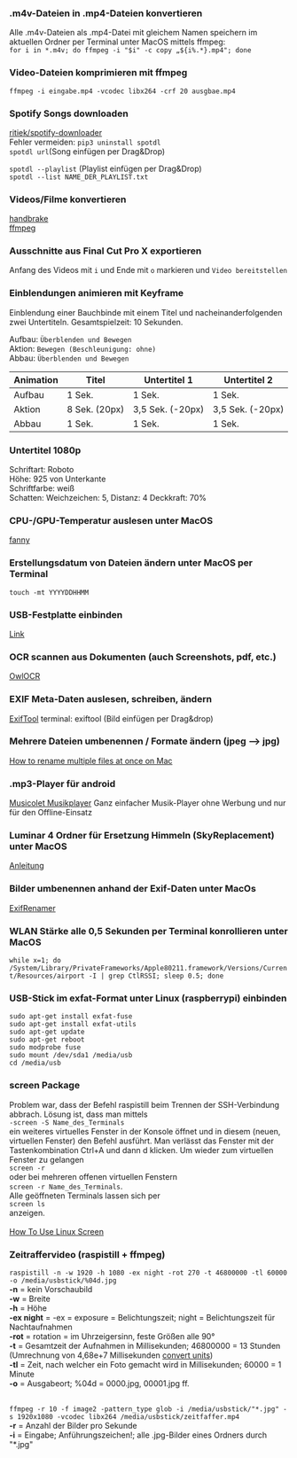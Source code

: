 ### .m4v-Dateien in .mp4-Dateien konvertieren
Alle .m4v-Dateien als .mp4-Datei mit gleichem Namen speichern im aktuellen Ordner per Terminal unter MacOS mittels ffmpeg: <br>
```for i in *.m4v; do ffmpeg -i "$i" -c copy „${i%.*}.mp4"; done```<br>

### Video-Dateien komprimieren mit ffmpeg
```ffmpeg -i eingabe.mp4 -vcodec libx264 -crf 20 ausgbae.mp4```<br>

### Spotify Songs downloaden
[ritiek/spotify-downloader](https://github.com/ritiek/spotify-downloader)<br>
Fehler vermeiden: ```pip3 uninstall spotdl```<br>
```spotdl url```(Song einfügen per Drag&Drop)<br>

```spotdl --playlist``` (Playlist einfügen per Drag&Drop)<br>
```spotdl --list NAME_DER_PLAYLIST.txt```<br>

### Videos/Filme konvertieren
[handbrake](https://handbrake.fr)<br>
[ffmpeg](https://ffmpeg.org)<br>

### Ausschnitte aus Final Cut Pro X exportieren
Anfang des Videos mit ```i``` und Ende mit ```o``` markieren und ```Video bereitstellen```<br>

### Einblendungen animieren mit Keyframe
Einblendung einer Bauchbinde mit einem Titel und nacheinanderfolgenden zwei Untertiteln. Gesamtspielzeit: 10 Sekunden.<br>

Aufbau: ```Überblenden und Bewegen```<br>
Aktion: ```Bewegen (Beschleunigung: ohne)```<br>
Abbau: ```Überblenden und Bewegen```<br>

| Animation | Titel         | Untertitel 1     | Untertitel 2     |
| --------- | ------------- | ---------------- | ---------------- |
| Aufbau    | 1 Sek.        | 1 Sek.           | 1 Sek.           |
| Aktion    | 8 Sek. (20px) | 3,5 Sek. (-20px) | 3,5 Sek. (-20px) |
| Abbau     | 1 Sek.        | 1 Sek.           | 1 Sek.           |

### Untertitel 1080p
Schriftart: Roboto<br>
Höhe: 925 von Unterkante<br>
Schriftfarbe: weiß<br>
Schatten: Weichzeichen: 5, Distanz: 4 Deckkraft: 70%<br>

### CPU-/GPU-Temperatur auslesen unter MacOS
[fanny](https://github.com/DanielStormApps/Fanny)<br>

### Erstellungsdatum von Dateien ändern unter MacOS per Terminal
```touch -mt YYYYDDHHMM ```<br>

### USB-Festplatte einbinden
[Link](https://jankarres.de/2013/01/raspberry-pi-usb-stick-und-usb-festplatte-einbinden/)<br>

### OCR scannen aus Dokumenten (auch Screenshots, pdf, etc.)
[OwlOCR](https://owlocr.com)<br>

### EXIF Meta-Daten auslesen, schreiben, ändern
[ExifTool](https://exiftool.org)
terminal: exiftool (Bild einfügen per Drag&drop)<br>

### Mehrere Dateien umbenennen / Formate ändern (jpeg --> jpg)
[How to rename multiple files at once on Mac](https://www.imore.com/how-rename-multiple-files-once-mac)<br>

### .mp3-Player für android
[Musicolet Musikplayer](https://play.google.com/store/apps/details?id=in.krosbits.musicolet&hl=de&gl=US)
Ganz einfacher Musik-Player ohne Werbung und nur für den Offline-Einsatz<br>

### Luminar 4 Ordner für Ersetzung Himmeln (SkyReplacement) unter MacOS
[Anleitung](https://www.dpreview.com/forums/thread/4444084)<br>

### Bilder umbenennen anhand der Exif-Daten unter MacOs
[ExifRenamer](https://www.qdev.de/?location=mac/exifrenamer)<br>

### WLAN Stärke alle 0,5 Sekunden per Terminal konrollieren unter MacOS
```while x=1; do /System/Library/PrivateFrameworks/Apple80211.framework/Versions/Current/Resources/airport -I | grep CtlRSSI; sleep 0.5; done ```<br>

### USB-Stick im exfat-Format unter Linux (raspberrypi) einbinden
```sudo apt-get install exfat-fuse```<br>
```sudo apt-get install exfat-utils```<br>
```sudo apt-get update```<br>
```sudo apt-get reboot```<br>
```sudo modprobe fuse```<br>
```sudo mount /dev/sda1 /media/usb```<br>
```cd /media/usb```<br>

### screen Package 
Problem war, dass der Befehl raspistill beim Trennen der SSH-Verbindung abbrach. Lösung ist, dass man mittels <br>```-screen -S Name_des_Terminals```<br> ein weiteres virtuelles Fenster in der Konsole öffnet und in diesem (neuen, virtuellen Fenster) den Befehl ausführt. Man verlässt das Fenster mit der Tastenkombination Ctrl+A und dann d klicken. Um wieder zum virtuellen Fenster zu gelangen <br>```screen -r```<br> oder bei mehreren offenen virtuellen Fenstern <br>```screen -r Name_des_Terminals```.<br> Alle geöffneten Terminals lassen sich per <br>```screen ls```<br> anzeigen. <br><br>
[How To Use Linux Screen](https://linuxize.com/post/how-to-use-linux-screen/)<br>

### Zeitraffervideo (raspistill + ffmpeg)
```raspistill -n -w 1920 -h 1080 -ex night -rot 270 -t 46800000 -tl 60000 -o /media/usbstick/%04d.jpg```<br>
<b>-n</b> = kein Vorschaubild<br>
<b>-w</b> = Breite<br>
<b>-h</b> = Höhe<br>
<b>-ex night</b> = -ex = exposure = Belichtungszeit; night = Belichtungszeit für Nachtaufnahmen<br>
<b>-rot</b> = rotation = im Uhrzeigersinn, feste Größen alle 90°<br>
<b>-t</b> = Gesamtzeit der Aufnahmen in Millisekunden; 46800000 = 13 Stunden (Umrechnung von 4,68e+7 Millisekunden [convert units](http://convert-units.info/time/millisecond/1))<br>
<b>-tl</b> = Zeit, nach welcher ein Foto gemacht wird in Millisekunden; 60000 = 1 Minute<br>
<b>-o</b> = Ausgabeort; %04d = 0000.jpg, 00001.jpg ff.<br><br>

```ffmpeg -r 10 -f image2 -pattern_type glob -i /media/usbstick/"*.jpg" -s 1920x1080 -vcodec libx264 /media/usbstick/zeitfaffer.mp4```<br>
<b>-r</b> = Anzahl der Bilder pro Sekunde<br>
<b>-i</b> = Eingabe; Anführungszeichen!; alle .jpg-Bilder eines Ordners durch "*.jpg"<br>
